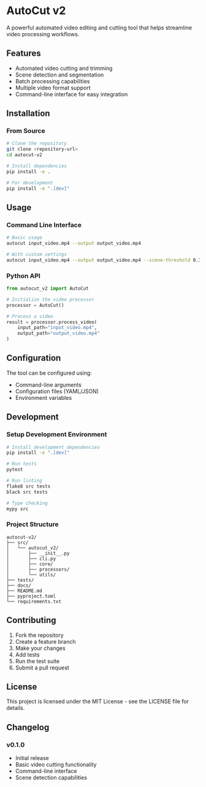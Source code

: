 # AutoCut v2

A powerful automated video editing and cutting tool that helps streamline video processing workflows.

## Features

- Automated video cutting and trimming
- Scene detection and segmentation
- Batch processing capabilities
- Multiple video format support
- Command-line interface for easy integration

## Installation

### From Source

```bash
# Clone the repository
git clone <repository-url>
cd autocut-v2

# Install dependencies
pip install -e .

# For development
pip install -e ".[dev]"
```

## Usage

### Command Line Interface

```bash
# Basic usage
autocut input_video.mp4 --output output_video.mp4

# With custom settings
autocut input_video.mp4 --output output_video.mp4 --scene-threshold 0.3 --min-duration 5
```

### Python API

```python
from autocut_v2 import AutoCut

# Initialize the video processor
processor = AutoCut()

# Process a video
result = processor.process_video(
    input_path="input_video.mp4",
    output_path="output_video.mp4"
)
```

## Configuration

The tool can be configured using:
- Command-line arguments
- Configuration files (YAML/JSON)
- Environment variables

## Development

### Setup Development Environment

```bash
# Install development dependencies
pip install -e ".[dev]"

# Run tests
pytest

# Run linting
flake8 src tests
black src tests

# Type checking
mypy src
```

### Project Structure

```
autocut-v2/
├── src/
│   └── autocut_v2/
│       ├── __init__.py
│       ├── cli.py
│       ├── core/
│       ├── processors/
│       └── utils/
├── tests/
├── docs/
├── README.md
├── pyproject.toml
└── requirements.txt
```

## Contributing

1. Fork the repository
2. Create a feature branch
3. Make your changes
4. Add tests
5. Run the test suite
6. Submit a pull request

## License

This project is licensed under the MIT License - see the LICENSE file for details.

## Changelog

### v0.1.0
- Initial release
- Basic video cutting functionality
- Command-line interface
- Scene detection capabilities
